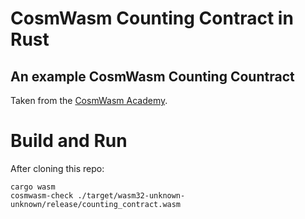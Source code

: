 # CosmWasm Counting Contract in Rust

## An example CosmWasm Counting Countract

Taken from the [CosmWasm Academy](https://academy.cosmwasm.com/).

# Build and Run

After cloning this repo:

```
cargo wasm
cosmwasm-check ./target/wasm32-unknown-unknown/release/counting_contract.wasm
```